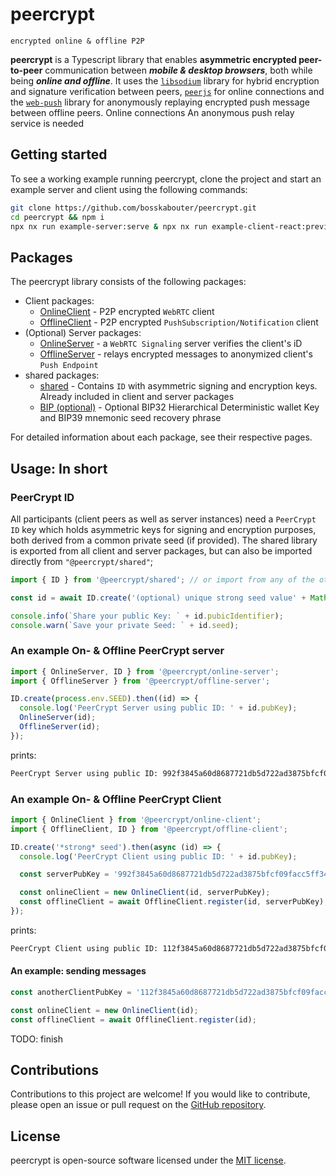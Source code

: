 # peercrypt

`encrypted online & offline P2P`

**peercrypt** is a Typescript library that enables **asymmetric encrypted peer-to-peer** communication between **_mobile & desktop browsers_**, both while being **_online and offline_**. It uses the [`libsodium`](https://github.com/jedisct1/libsodium.js) library for hybrid encryption and signature verification between peers, [`peerjs`](https://github.com/peers) for online connections and the [`web-push`](https://github.com/web-push-libs/web-push) library for anonymously replaying encrypted push message between offline peers. Online connections An anonymous push relay service is needed

## Getting started

To see a working example running peercrypt, clone the project and start an example server and client using the following commands:

```bash
git clone https://github.com/bosskabouter/peercrypt.git
cd peercrypt && npm i
npx nx run example-server:serve & npx nx run example-client-react:preview:development
```

## Packages

The peercrypt library consists of the following packages:

- Client packages:
  - [OnlineClient](./libs/online/client) - P2P encrypted `WebRTC` client
  - [OfflineClient](./libs/offline/client) - P2P encrypted `PushSubscription/Notification` client
- (Optional) Server packages:
  - [OnlineServer](/libs/online/server/) - a `WebRTC Signaling` server verifies the client's iD
  - [OfflineServer](/libs/offline/server/) - relays encrypted messages to anonymized client's `Push Endpoint`
- shared packages:
  - [shared](/libs/shared/) - Contains `ID` with asymmetric signing and encryption keys. Already included in client and server packages
  - [BIP (optional)](/libs/bips/) - Optional BIP32 Hierarchical Deterministic wallet Key and BIP39 mnemonic seed recovery phrase

For detailed information about each package, see their respective pages.

## Usage: In short

### PeerCrypt ID

All participants (client peers as well as server instances) need a `PeerCrypt ID` key which holds asymmetric keys for signing and encryption purposes, both derived from a common private seed (if provided). The shared library is exported from all client and server packages, but can also be imported directly from `"@peercrypt/shared"`;

```typescript
import { ID } from '@peercrypt/shared'; // or import from any of the other packages;

const id = await ID.create('(optional) unique strong seed value' + Math.random());

console.info(`Share your public Key: ` + id.pubicIdentifier);
console.warn(`Save your private Seed: ` + id.seed);
```

### An example On- & Offline PeerCrypt server

```typescript
import { OnlineServer, ID } from '@peercrypt/online-server';
import { OfflineServer } from '@peercrypt/offline-server';

ID.create(process.env.SEED).then((id) => {
  console.log('PeerCrypt Server using public ID: ' + id.pubKey);
  OnlineServer(id);
  OfflineServer(id);
});
```

prints:

```bash
PeerCrypt Server using public ID: 992f3845a60d8687721db5d722ad3875bfcf09facc5ff340b6bd215ff568ac27
```

### An example On- & Offline PeerCrypt Client

```typescript
import { OnlineClient } from '@peercrypt/online-client';
import { OfflineClient, ID } from '@peercrypt/offline-client';

ID.create('*strong* seed').then(async (id) => {
  console.log('PeerCrypt Client using public ID: ' + id.pubKey);

  const serverPubKey = '992f3845a60d8687721db5d722ad3875bfcf09facc5ff340b6bd215ff568ac27';

  const onlineClient = new OnlineClient(id, serverPubKey);
  const offlineClient = await OfflineClient.register(id, serverPubKey);
});
```

prints:

```bash
PeerCrypt Client using public ID: 112f3845a60d8687721db5d722ad3875bfcf09facc1ff340b6bd215ff568ac27
```

#### An example: sending messages

```typescript
const anotherClientPubKey = '112f3845a60d8687721db5d722ad3875bfcf09facc1ff340b6bd215ff568ac27';

const onlineClient = new OnlineClient(id);
const offlineClient = await OfflineClient.register(id);
```

TODO: finish

## Contributions

Contributions to this project are welcome! If you would like to contribute, please open an issue or pull request on the [GitHub repository](https://github.com/bosskabouter/peercrypt).

## License

peercrypt is open-source software licensed under the [MIT license](./LICENSE).
